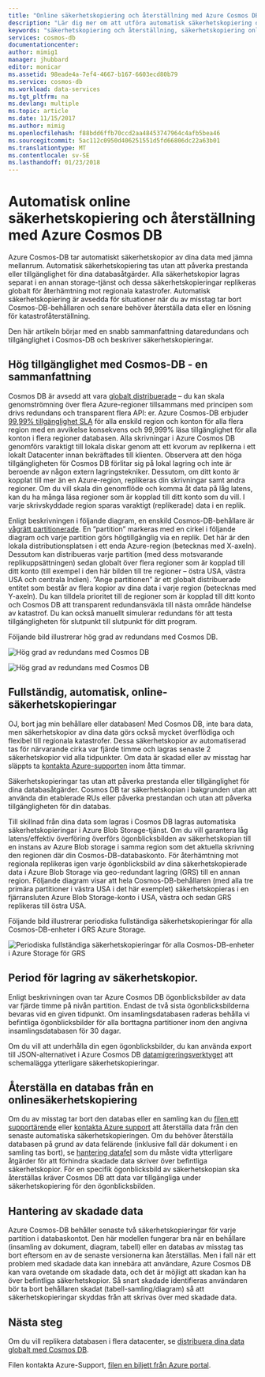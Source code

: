 ```yaml
---
title: "Online säkerhetskopiering och återställning med Azure Cosmos DB | Microsoft Docs"
description: "Lär dig mer om att utföra automatisk säkerhetskopiering och återställning i en Azure Cosmos-DB-databas."
keywords: "säkerhetskopiering och återställning, säkerhetskopiering online"
services: cosmos-db
documentationcenter: 
author: mimig1
manager: jhubbard
editor: monicar
ms.assetid: 98eade4a-7ef4-4667-b167-6603ecd80b79
ms.service: cosmos-db
ms.workload: data-services
ms.tgt_pltfrm: na
ms.devlang: multiple
ms.topic: article
ms.date: 11/15/2017
ms.author: mimig
ms.openlocfilehash: f88bdd6ffb70ccd2aa48453747964c4afb5bea46
ms.sourcegitcommit: 5ac112c0950d406251551d5fd66806dc22a63b01
ms.translationtype: MT
ms.contentlocale: sv-SE
ms.lasthandoff: 01/23/2018
---
```

# <a name="automatic-online-backup-and-restore-with-azure-cosmos-db"></a>Automatisk online säkerhetskopiering och återställning med Azure Cosmos DB
Azure Cosmos-DB tar automatiskt säkerhetskopior av dina data med jämna mellanrum. Automatisk säkerhetskopiering tas utan att påverka prestanda eller tillgänglighet för dina databasåtgärder. Alla säkerhetskopior lagras separat i en annan storage-tjänst och dessa säkerhetskopieringar replikeras globalt för återhämtning mot regionala katastrofer. Automatisk säkerhetskopiering är avsedda för situationer när du av misstag tar bort Cosmos-DB-behållaren och senare behöver återställa data eller en lösning för katastrofåterställning.  

Den här artikeln börjar med en snabb sammanfattning dataredundans och tillgänglighet i Cosmos-DB och beskriver säkerhetskopieringar. 

## <a name="high-availability-with-cosmos-db---a-recap"></a>Hög tillgänglighet med Cosmos-DB - en sammanfattning
Cosmos DB är avsedd att vara [globalt distribuerade](distribute-data-globally.md) – du kan skala genomströmning över flera Azure-regioner tillsammans med principen som drivs redundans och transparent flera API: er. Azure Cosmos-DB erbjuder [99,99% tillgänglighet SLA](https://azure.microsoft.com/support/legal/sla/cosmos-db) för alla enskild region och konton för alla flera region med en avvikelse konsekvens och 99,999% läsa tillgänglighet för alla konton i flera regioner databasen. Alla skrivningar i Azure Cosmos DB genomförs varaktigt till lokala diskar genom att ett kvorum av replikerna i ett lokalt Datacenter innan bekräftades till klienten. Observera att den höga tillgängligheten för Cosmos DB förlitar sig på lokal lagring och inte är beroende av någon extern lagringstekniker. Dessutom, om ditt konto är kopplat till mer än en Azure-region, replikeras din skrivningar samt andra regioner. Om du vill skala din genomflöde och komma åt data på låg latens, kan du ha många läsa regioner som är kopplad till ditt konto som du vill. I varje skrivskyddade region sparas varaktigt (replikerade) data i en replik.  

Enligt beskrivningen i följande diagram, en enskild Cosmos-DB-behållare är [vågrätt partitionerade](partition-data.md). En ”partition” markeras med en cirkel i följande diagram och varje partition görs högtillgänglig via en replik. Det här är den lokala distributionsplatsen i ett enda Azure-region (betecknas med X-axeln). Dessutom kan distribueras varje partition (med dess motsvarande replikuppsättningen) sedan globalt över flera regioner som är kopplad till ditt konto (till exempel i den här bilden till tre regioner – östra USA, västra USA och centrala Indien). ”Ange partitionen” är ett globalt distribuerade entitet som består av flera kopior av dina data i varje region (betecknas med Y-axeln). Du kan tilldela prioritet till de regioner som är kopplad till ditt konto och Cosmos DB att transparent redundansväxla till nästa område händelse av katastrof. Du kan också manuellt simulerar redundans för att testa tillgängligheten för slutpunkt till slutpunkt för ditt program.  

Följande bild illustrerar hög grad av redundans med Cosmos DB.

![Hög grad av redundans med Cosmos DB](./media/online-backup-and-restore/redundancy.png)

![Hög grad av redundans med Cosmos DB](./media/online-backup-and-restore/global-distribution.png)

## <a name="full-automatic-online-backups"></a>Fullständig, automatisk, online-säkerhetskopieringar
OJ, bort jag min behållare eller databasen! Med Cosmos DB, inte bara data, men säkerhetskopior av dina data görs också mycket överflödiga och flexibel till regionala katastrofer. Dessa säkerhetskopior av automatiserad tas för närvarande cirka var fjärde timme och lagras senaste 2 säkerhetskopior vid alla tidpunkter. Om data är skadad eller av misstag har släppts ta [kontakta Azure-supporten](https://azure.microsoft.com/support/options/) inom åtta timmar. 

Säkerhetskopieringar tas utan att påverka prestanda eller tillgänglighet för dina databasåtgärder. Cosmos DB tar säkerhetskopian i bakgrunden utan att använda din etablerade RUs eller påverka prestandan och utan att påverka tillgängligheten för din databas. 

Till skillnad från dina data som lagras i Cosmos DB lagras automatiska säkerhetskopieringar i Azure Blob Storage-tjänst. Om du vill garantera låg latens/effektiv överföring överförs ögonblicksbilden av säkerhetskopian till en instans av Azure Blob storage i samma region som det aktuella skrivning den regionen där din Cosmos-DB-databaskonto. För återhämtning mot regionala replikeras igen varje ögonblicksbild av dina säkerhetskopierade data i Azure Blob Storage via geo-redundant lagring (GRS) till en annan region. Följande diagram visar att hela Cosmos-DB-behållaren (med alla tre primära partitioner i västra USA i det här exemplet) säkerhetskopieras i en fjärransluten Azure Blob Storage-konto i USA, västra och sedan GRS replikeras till östra USA. 

Följande bild illustrerar periodiska fullständiga säkerhetskopieringar för alla Cosmos-DB-enheter i GRS Azure Storage.

![Periodiska fullständiga säkerhetskopieringar för alla Cosmos-DB-enheter i Azure Storage för GRS](./media/online-backup-and-restore/automatic-backup.png)

## <a name="backup-retention-period"></a>Period för lagring av säkerhetskopior.
Enligt beskrivningen ovan tar Azure Cosmos DB ögonblicksbilder av data var fjärde timme på nivån partition. Endast de två sista ögonblicksbilderna bevaras vid en given tidpunkt. Om insamlingsdatabasen raderas behålla vi befintliga ögonblicksbilder för alla borttagna partitioner inom den angivna insamlingsdatabasen för 30 dagar.

Om du vill att underhålla din egen ögonblicksbilder, du kan använda export till JSON-alternativet i Azure Cosmos DB [datamigreringsverktyget](import-data.md#export-to-json-file) att schemalägga ytterligare säkerhetskopieringar.

## <a name="restoring-a-database-from-an-online-backup"></a>Återställa en databas från en onlinesäkerhetskopiering
Om du av misstag tar bort den databas eller en samling kan du [filen ett supportärende](https://portal.azure.com/?#blade/Microsoft_Azure_Support/HelpAndSupportBlade) eller [kontakta Azure support](https://azure.microsoft.com/support/options/) att återställa data från den senaste automatiska säkerhetskopieringen. Om du behöver återställa databasen på grund av data felärende (inklusive fall där dokument i en samling tas bort), se [hantering datafel](#handling-data-corruption) som du måste vidta ytterligare åtgärder för att förhindra skadade data skriver över befintliga säkerhetskopior. För en specifik ögonblicksbild av säkerhetskopian ska återställas kräver Cosmos DB att data var tillgängliga under säkerhetskopiering för den ögonblicksbilden.

## <a name="handling-data-corruption"></a>Hantering av skadade data
Azure Cosmos-DB behåller senaste två säkerhetskopieringar för varje partition i databaskontot. Den här modellen fungerar bra när en behållare (insamling av dokument, diagram, tabell) eller en databas av misstag tas bort eftersom en av de senaste versionerna kan återställas. Men i fall när ett problem med skadade data kan innebära att användare, Azure Cosmos DB kan vara ovetande om skadade data, och det är möjligt att skadan kan ha över befintliga säkerhetskopior. Så snart skadade identifieras användaren bör ta bort behållaren skadat (tabell-samling/diagram) så att säkerhetskopieringar skyddas från att skrivas över med skadade data.

## <a name="next-steps"></a>Nästa steg

Om du vill replikera databasen i flera datacenter, se [distribuera dina data globalt med Cosmos DB](distribute-data-globally.md). 

Filen kontakta Azure-Support, [filen en biljett från Azure portal](https://portal.azure.com/?#blade/Microsoft_Azure_Support/HelpAndSupportBlade).

